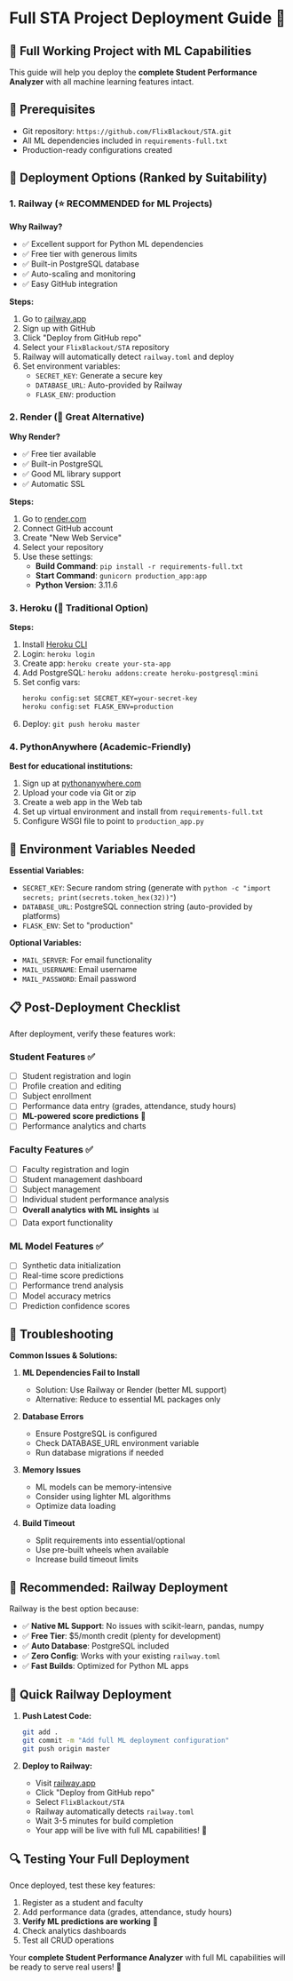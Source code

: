 # Full STA Project Deployment Guide 🚀

## 🎯 Full Working Project with ML Capabilities

This guide will help you deploy the **complete Student Performance Analyzer** with all machine learning features intact.

## 🔧 Prerequisites

- Git repository: `https://github.com/FlixBlackout/STA.git`
- All ML dependencies included in `requirements-full.txt`
- Production-ready configurations created

## 🌟 Deployment Options (Ranked by Suitability)

### 1. Railway (⭐ RECOMMENDED for ML Projects)

**Why Railway?**
- ✅ Excellent support for Python ML dependencies
- ✅ Free tier with generous limits
- ✅ Built-in PostgreSQL database
- ✅ Auto-scaling and monitoring
- ✅ Easy GitHub integration

**Steps:**
1. Go to [railway.app](https://railway.app)
2. Sign up with GitHub
3. Click "Deploy from GitHub repo"
4. Select your `FlixBlackout/STA` repository
5. Railway will automatically detect `railway.toml` and deploy
6. Set environment variables:
   - `SECRET_KEY`: Generate a secure key
   - `DATABASE_URL`: Auto-provided by Railway
   - `FLASK_ENV`: production

### 2. Render (🥈 Great Alternative)

**Why Render?**
- ✅ Free tier available
- ✅ Built-in PostgreSQL
- ✅ Good ML library support
- ✅ Automatic SSL

**Steps:**
1. Go to [render.com](https://render.com)
2. Connect GitHub account
3. Create "New Web Service"
4. Select your repository
5. Use these settings:
   - **Build Command**: `pip install -r requirements-full.txt`
   - **Start Command**: `gunicorn production_app:app`
   - **Python Version**: 3.11.6

### 3. Heroku (🥉 Traditional Option)

**Steps:**
1. Install [Heroku CLI](https://devcenter.heroku.com/articles/heroku-cli)
2. Login: `heroku login`
3. Create app: `heroku create your-sta-app`
4. Add PostgreSQL: `heroku addons:create heroku-postgresql:mini`
5. Set config vars:
   ```bash
   heroku config:set SECRET_KEY=your-secret-key
   heroku config:set FLASK_ENV=production
   ```
6. Deploy: `git push heroku master`

### 4. PythonAnywhere (Academic-Friendly)

**Best for educational institutions:**
1. Sign up at [pythonanywhere.com](https://pythonanywhere.com)
2. Upload your code via Git or zip
3. Create a web app in the Web tab
4. Set up virtual environment and install from `requirements-full.txt`
5. Configure WSGI file to point to `production_app.py`

## 🔧 Environment Variables Needed

**Essential Variables:**
- `SECRET_KEY`: Secure random string (generate with `python -c "import secrets; print(secrets.token_hex(32))"`)
- `DATABASE_URL`: PostgreSQL connection string (auto-provided by platforms)
- `FLASK_ENV`: Set to "production"

**Optional Variables:**
- `MAIL_SERVER`: For email functionality
- `MAIL_USERNAME`: Email username
- `MAIL_PASSWORD`: Email password

## 📋 Post-Deployment Checklist

After deployment, verify these features work:

### Student Features ✅
- [ ] Student registration and login
- [ ] Profile creation and editing
- [ ] Subject enrollment
- [ ] Performance data entry (grades, attendance, study hours)
- [ ] **ML-powered score predictions** 🤖
- [ ] Performance analytics and charts

### Faculty Features ✅
- [ ] Faculty registration and login
- [ ] Student management dashboard
- [ ] Subject management
- [ ] Individual student performance analysis
- [ ] **Overall analytics with ML insights** 📊
- [ ] Data export functionality

### ML Model Features ✅
- [ ] Synthetic data initialization
- [ ] Real-time score predictions
- [ ] Performance trend analysis
- [ ] Model accuracy metrics
- [ ] Prediction confidence scores

## 🐛 Troubleshooting

**Common Issues & Solutions:**

1. **ML Dependencies Fail to Install**
   - Solution: Use Railway or Render (better ML support)
   - Alternative: Reduce to essential ML packages only

2. **Database Errors**
   - Ensure PostgreSQL is configured
   - Check DATABASE_URL environment variable
   - Run database migrations if needed

3. **Memory Issues**
   - ML models can be memory-intensive
   - Consider using lighter ML algorithms
   - Optimize data loading

4. **Build Timeout**
   - Split requirements into essential/optional
   - Use pre-built wheels when available
   - Increase build timeout limits

## 🎯 Recommended: Railway Deployment

Railway is the best option because:
- ✅ **Native ML Support**: No issues with scikit-learn, pandas, numpy
- ✅ **Free Tier**: $5/month credit (plenty for development)
- ✅ **Auto Database**: PostgreSQL included
- ✅ **Zero Config**: Works with your existing `railway.toml`
- ✅ **Fast Builds**: Optimized for Python ML apps

## 🚀 Quick Railway Deployment

1. **Push Latest Code:**
   ```bash
   git add .
   git commit -m "Add full ML deployment configuration"
   git push origin master
   ```

2. **Deploy to Railway:**
   - Visit [railway.app](https://railway.app)
   - Click "Deploy from GitHub repo"
   - Select `FlixBlackout/STA`
   - Railway automatically detects `railway.toml`
   - Wait 3-5 minutes for build completion
   - Your app will be live with full ML capabilities! 🎉

## 🔍 Testing Your Full Deployment

Once deployed, test these key features:
1. Register as a student and faculty
2. Add performance data (grades, attendance, study hours)
3. **Verify ML predictions are working** 🧠
4. Check analytics dashboards
5. Test all CRUD operations

Your **complete Student Performance Analyzer** with full ML capabilities will be ready to serve real users! 🌟
